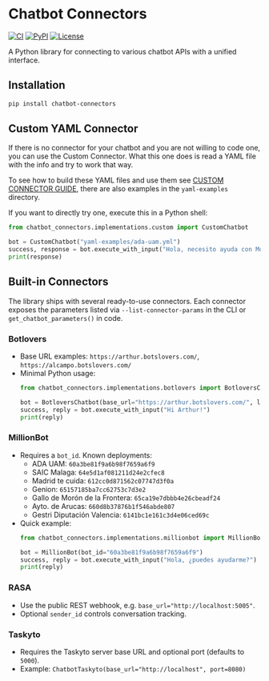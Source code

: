 # Chatbot Connectors

[![CI](https://github.com/Chatbot-TRACER/chatbot-connectors/actions/workflows/CI.yml/badge.svg)](https://github.com/Chatbot-TRACER/chatbot-connectors/actions/workflows/CI.yml)
[![PyPI](https://img.shields.io/pypi/v/chatbot-connectors)](https://pypi.org/project/chatbot-connectors/)
[![License](https://img.shields.io/github/license/Chatbot-TRACER/chatbot-connectors)](https://github.com/Chatbot-TRACER/chatbot-connectors/blob/main/LICENSE)

A Python library for connecting to various chatbot APIs with a unified interface.

## Installation

```bash
pip install chatbot-connectors
```

## Custom YAML Connector

If there is no connector for your chatbot and you are not willing to code one,
you can use the Custom Connector.
What this one does is read a YAML file with the info and try to work that way.

To see how to build these YAML files and use them see
[CUSTOM CONNECTOR GUIDE](docs/CUSTOM_CONNECTOR_GUIDE.md),
there are also examples in the `yaml-examples` directory.

If you want to directly try one, execute this in a Python shell:

```python
from chatbot_connectors.implementations.custom import CustomChatbot

bot = CustomChatbot("yaml-examples/ada-uam.yml")
success, response = bot.execute_with_input("Hola, necesito ayuda con Moodle")
print(response)
```

## Built-in Connectors

The library ships with several ready-to-use connectors. Each connector exposes the parameters listed via `--list-connector-params` in the CLI or `get_chatbot_parameters()` in code.

### Botlovers

- Base URL examples: `https://arthur.botslovers.com/`, `https://alcampo.botslovers.com/`
- Minimal Python usage:
  ```python
  from chatbot_connectors.implementations.botlovers import BotloversChatbot

  bot = BotloversChatbot(base_url="https://arthur.botslovers.com/", lang="en")
  success, reply = bot.execute_with_input("Hi Arthur!")
  print(reply)
  ```

### MillionBot

- Requires a `bot_id`. Known deployments:
  - ADA UAM: `60a3be81f9a6b98f7659a6f9`
  - SAIC Malaga: `64e5d1af081211d24e2cfec8`
  - Madrid te cuida: `612cc0d871562c07747d3f0a`
  - Genion: `65157185ba7cc62753c7d3e2`
  - Gallo de Morón de la Frontera: `65ca19e7dbbb4e26cbeadf24`
  - Ayto. de Arucas: `660d8b37876b1f546abde807`
  - Gestri Diputación Valencia: `6141bc1e161c3d4e06ced69c`
- Quick example:
  ```python
  from chatbot_connectors.implementations.millionbot import MillionBot

  bot = MillionBot(bot_id="60a3be81f9a6b98f7659a6f9")
  success, reply = bot.execute_with_input("Hola, ¿puedes ayudarme?")
  print(reply)
  ```

### RASA

- Use the public REST webhook, e.g. `base_url="http://localhost:5005"`.
- Optional `sender_id` controls conversation tracking.

### Taskyto

- Requires the Taskyto server base URL and optional port (defaults to `5000`).
- Example: `ChatbotTaskyto(base_url="http://localhost", port=8080)`
